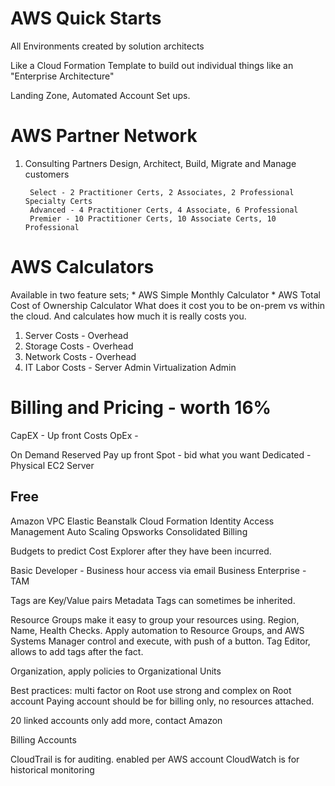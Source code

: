 # AWS Quick Starts
All Environments created by solution architects


Like a Cloud Formation Template to build out individual things like an "Enterprise Architecture"


Landing Zone, Automated Account Set ups.

# AWS Partner Network
1. Consulting
		Partners Design, Architect, Build, Migrate and Manage customers

		Select - 2 Practitioner Certs, 2 Associates, 2 Professional Specialty Certs
		Advanced - 4 Practitioner Certs, 4 Associate, 6 Professional
		Premier - 10 Practitioner Certs, 10 Associate Certs, 10 Professional

# AWS Calculators

Available in two feature sets;
	* AWS Simple Monthly Calculator
	* AWS Total Cost of Ownership Calculator
			What does it cost you to be on-prem vs within the cloud. And calculates how much it is really costs you.

1. Server Costs - Overhead
2. Storage Costs - Overhead
3. Network Costs - Overhead
4. IT Labor Costs - Server Admin Virtualization Admin


# Billing and Pricing - worth 16%

CapEX - Up front Costs
OpEx -


On Demand
Reserved Pay up front
Spot - bid what you want
Dedicated - Physical EC2 Server

## Free
Amazon VPC
Elastic Beanstalk
Cloud Formation
Identity Access Management
Auto Scaling
Opsworks
Consolidated Billing

Budgets to predict
Cost Explorer after they have been incurred.

Basic
Developer - Business hour access via email
Business
Enterprise - TAM

Tags are Key/Value pairs
Metadata
Tags can sometimes be inherited.

Resource Groups make it easy to group your resources using. Region, Name, Health Checks.
Apply automation to Resource Groups, and AWS Systems Manager control and execute, with push of a button.
Tag Editor, allows to add tags after the fact.


Organization, apply policies to Organizational Units


Best practices:
multi factor on Root
use strong and complex on Root account
Paying account should be for billing only, no resources attached.

20 linked accounts only add more, contact Amazon

Billing Accounts

CloudTrail is for auditing. enabled per AWS account
CloudWatch is for historical monitoring






























